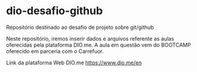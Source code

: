 # dio-desafio-github
Repositório destinado ao desafio de projeto sobre git/github 

Neste repositório, iremos inserir dados e arquivos referente as aulas oferecidas pela plataforma DIO.me.
A aula em questão vem do BOOTCAMP oferecido em parceria com o Carrefuor. 

Link da plataforma Web DIO.me https://www.dio.me/en


